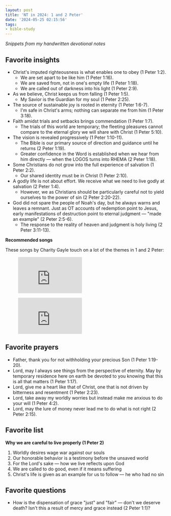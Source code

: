 ```yaml
---
layout: post
title: 'NT in 2024: 1 and 2 Peter'
date: '2024-05-25 02:15:56'
tags:
- bible-study
---
```


_Snippets from my handwritten devotional notes_

## Favorite insights

- Christ's imputed righteousness is what enables one to obey (1 Peter 1:2).
  - We are set apart to be like him (1 Peter 1:16).
  - We are saved from, not in one's empty life (1 Peter 1:18).
  - We are called out of darkness into his light (1 Peter 2:9).
- As we believe, Christ keeps us from falling (1 Peter 1:5).
  - My Savior is the Guardian for my soul (1 Peter 2:25).
- The source of sustainable joy is rooted in eternity (1 Peter 1:6-7).
  - I'm safe in Christ's arms; nothing can separate me from him (1 Peter 3:18).
- Faith amidst trials and setbacks brings commendation (1 Peter 1:7).
  - The trials of this world are temporary; the fleeting pleasures cannot compare to the eternal glory we will share with Christ (1 Peter 5:10).
- The vision is revealed progressively (1 Peter 1:10-11).
  - The Bible is our primary source of direction and guidance until he returns (2 Peter 1:19).
  - Greater confidence in the Word is established when we hear from him directly — when the LOGOS turns into RHEMA (2 Peter 1:18).
- Some Christians do not grow into the full experience of salvation (1 Peter 2:2).
  - Our shared identity must be in Christ (1 Peter 2:10).
- A godly life is not about effort. We receive what we need to live godly at salvation (2 Peter 1:4).
  - However, we as Christians should be particularly careful not to yield ourselves to the power of sin (2 Peter 2:20-22).
- God did not spare the people of Noah's day, but he always warns and leaves a remnant. Just as OT accounts of redemption point to Jesus, early manifestations of destruction point to eternal judgment —&nbsp;"made an example" (2 Peter 2:5-6).
  - The response to the reality of heaven and judgment is holy living (2 Peter 3:11-13).

**Recommended songs**

These songs by Charity Gayle touch on a lot of the themes in 1 and 2 Peter:

<figure class="kg-card kg-embed-card"><iframe width="200" height="113" src="https://www.youtube.com/embed/nbCnh5Q2o1Y?feature=oembed" frameborder="0" allow="accelerometer; autoplay; clipboard-write; encrypted-media; gyroscope; picture-in-picture; web-share" referrerpolicy="strict-origin-when-cross-origin" allowfullscreen="" title="Charity Gayle - Thank You Jesus for the Blood (Lyrics)"></iframe></figure><figure class="kg-card kg-embed-card"><iframe width="200" height="113" src="https://www.youtube.com/embed/NfVEQJjbNXQ?feature=oembed" frameborder="0" allow="accelerometer; autoplay; clipboard-write; encrypted-media; gyroscope; picture-in-picture; web-share" referrerpolicy="strict-origin-when-cross-origin" allowfullscreen="" title="Charity Gayle - Because of Jesus (Live / Lyric Video)"></iframe></figure>

## Favorite prayers

- Father, thank you for not withholding your precious Son (1 Peter 1:19-20).
- Lord, may I always see things from the perspective of eternity. May by temporary residence here on earth be devoted to you knowing that this is all that matters (1 Peter 1:17).
- Lord, give me a heart like that of Christ, one that is not driven by bitterness and resentment (1 Peter 2:23).
- Lord, take away my worldly worries but instead make me anxious to do your will (1 Peter 4:2).
- Lord, may the lure of money never lead me to do what is not right (2 Peter 2:15).

## Favorite list

**Why we are careful to live properly (1 Peter 2)**

1. Worldly desires wage war against our souls
2. Our honorable behavior is a testimony before the unsaved world
3. For the Lord's sake — how we live reflects upon God
4. We are called to do good, even if it means suffering
5. Christ's life is given as an example for us to follow — he who had no sin

## Favorite questions

- How is the dispensation of grace "just" and "fair" — don't we deserve death? Isn't this a result of mercy and grace instead (2 Peter 1:1)?
